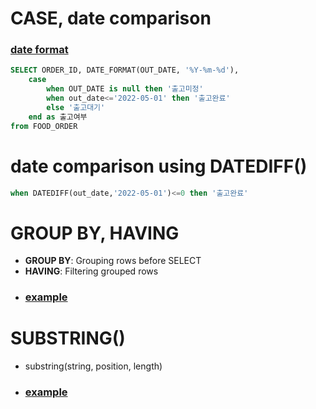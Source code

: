 # CASE, date comparison
### [date format](https://dev.mysql.com/doc/refman/8.0/en/date-and-time-functions.html#function_date-format)
~~~sql
SELECT ORDER_ID, DATE_FORMAT(OUT_DATE, '%Y-%m-%d'),
    case
        when OUT_DATE is null then '출고미정'
        when out_date<='2022-05-01' then '출고완료'
        else '출고대기'
    end as 출고여부
from FOOD_ORDER
~~~
# date comparison using DATEDIFF()
~~~sql
when DATEDIFF(out_date,'2022-05-01')<=0 then '출고완료'
~~~

# GROUP BY, HAVING
- **GROUP BY**: Grouping rows before SELECT
- **HAVING**: Filtering grouped rows
- ### [example](https://github.com/vacu9708/Algorithm/blob/main/Algorithm%20traning/SQL%20training/medium/%EC%9E%AC%EA%B5%AC%EB%A7%A4%EA%B0%80%20%EC%9D%BC%EC%96%B4%EB%82%9C%20%EC%83%81%ED%92%88%EA%B3%BC%20%ED%9A%8C%EC%9B%90%20%EB%A6%AC%EC%8A%A4%ED%8A%B8%20%EA%B5%AC%ED%95%98%EA%B8%B0.md)

# SUBSTRING()
- substring(string, position, length)
- ### [example](https://github.com/vacu9708/Algorithm/blob/main/Algorithm%20traning/SQL%20training/medium/%EC%B9%B4%ED%85%8C%EA%B3%A0%EB%A6%AC%20%EB%B3%84%20%EC%83%81%ED%92%88%20%EA%B0%9C%EC%88%98%20%EA%B5%AC%ED%95%98%EA%B8%B0.md)

